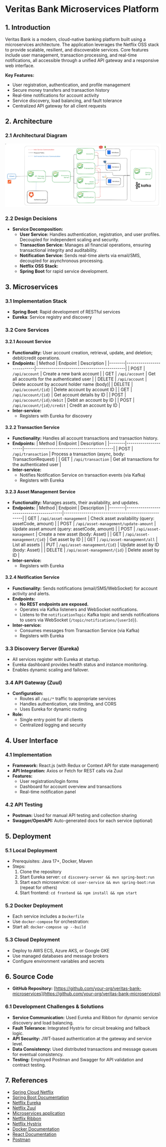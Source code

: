 # Veritas Bank Microservices Platform

## 1. Introduction

Veritas Bank is a modern, cloud-native banking platform built using a microservices architecture. The application leverages the Netflix OSS stack to provide scalable, resilient, and discoverable services. Core features include user management, transaction processing, and real-time notifications, all accessible through a unified API gateway and a responsive web interface.

**Key Features:**
- User registration, authentication, and profile management
- Secure money transfers and transaction history
- Real-time notifications for account activity
- Service discovery, load balancing, and fault tolerance
- Centralized API gateway for all client requests

## 2. Architecture

### 2.1 Architectural Diagram

![System Architecture](./architecture.png)

### 2.2 Design Decisions
- **Service Decomposition:**
  - **User Service:** Handles authentication, registration, and user profiles. Decoupled for independent scaling and security.
  - **Transaction Service:** Manages all financial operations, ensuring transactional integrity and auditability.
  - **Notification Service:** Sends real-time alerts via email/SMS, decoupled for asynchronous processing.
  - **Netflix OSS Stack:**
  - **Spring Boot** for rapid service development.

## 3. Microservices

### 3.1 Implementation Stack
- **Spring Boot**: Rapid development of RESTful services
- **Eureka**: Service registry and discovery

### 3.2 Core Services

#### 3.2.1 Account Service
- **Functionality:** User account creation, retrieval, update, and deletion; debit/credit operations.
- **Endpoints:**
  | Method | Endpoint                   | Description                                 |
  |--------|----------------------------|---------------------------------------------|
  | POST   | `/api/account`             | Create a new bank account                   |
  | GET    | `/api/account`             | Get all accounts for the authenticated user |
  | DELETE | `/api/account`             | Delete account by account holder name (body)|
  | DELETE | `/api/account/{id}`        | Delete account by account ID                |
  | GET    | `/api/account/{id}`        | Get account details by ID                   |
  | POST   | `/api/account/{id}/debit`  | Debit an account by ID                      |
  | POST   | `/api/account/{id}/credit` | Credit an account by ID                     |
- **Inter-service:**
  - Registers with Eureka for discovery

#### 3.2.2 Transaction Service
- **Functionality:** Handles all account transactions and transaction history.
- **Endpoints:**
  | Method | Endpoint             | Description                                 |
  |--------|----------------------|---------------------------------------------|
  | POST   | `/api/transaction`   | Process a transaction (async, body: TransactionRequest) |
  | GET    | `/api/transaction`   | Get all transactions for the authenticated user |
- **Inter-service:**
  - Notifies Notification Service on transaction events (via Kafka)
  - Registers with Eureka

#### 3.2.3 Asset Management Service
- **Functionality:** Manages assets, their availability, and updates.
- **Endpoints:**
  | Method | Endpoint                                 | Description                                         |
  |--------|------------------------------------------|-----------------------------------------------------|
  | GET    | `/api/asset-management`                  | Check asset availability (query: assetCode, amount) |
  | POST   | `/api/asset-management/update-amount`    | Update asset amount (query: assetCode, amount)      |
  | POST   | `/api/asset-management`                  | Create a new asset (body: Asset)                    |
  | GET    | `/api/asset-management/{id}`             | Get asset by ID                                     |
  | GET    | `/api/asset-management/all`              | List all assets                                     |
  | PUT    | `/api/asset-management/{id}`             | Update asset by ID (body: Asset)                    |
  | DELETE | `/api/asset-management/{id}`             | Delete asset by ID                                  |
- **Inter-service:**
  - Registers with Eureka

#### 3.2.4 Notification Service
- **Functionality:** Sends notifications (email/SMS/WebSocket) for account activity and alerts.
- **Endpoints:**
  - **No REST endpoints are exposed.**
  - Operates via Kafka listeners and WebSocket notifications.
  - Listens to the `notificationTopic` Kafka topic and sends notifications to users via WebSocket (`/topic/notifications/{userId}`).
- **Inter-service:**
  - Consumes messages from Transaction Service (via Kafka)
  - Registers with Eureka

### 3.3 Discovery Server (Eureka)
- All services register with Eureka at startup.
- Eureka dashboard provides health status and instance monitoring.
- Enables dynamic scaling and failover.

### 3.4 API Gateway (Zuul)
- **Configuration:**
  - Routes all `/api/*` traffic to appropriate services
  - Handles authentication, rate limiting, and CORS
  - Uses Eureka for dynamic routing
- **Role:**
  - Single entry point for all clients
  - Centralized logging and security

## 4. User Interface

### 4.1 Implementation
- **Framework:** React.js (with Redux or Context API for state management)
- **API Integration:** Axios or Fetch for REST calls via Zuul
- **Features:**
  - User registration/login forms
  - Dashboard for account overview and transactions
  - Real-time notification panel

### 4.2 API Testing
- **Postman:** Used for manual API testing and collection sharing
- **Swagger/OpenAPI:** Auto-generated docs for each service (optional)

## 5. Deployment

### 5.1 Local Deployment
- Prerequisites: Java 17+, Docker, Maven
- Steps:
  1. Clone the repository
  2. Start Eureka server: `cd discovery-server && mvn spring-boot:run`
  3. Start each microservice: `cd user-service && mvn spring-boot:run` (repeat for others)
  4. Start frontend: `cd frontend && npm install && npm start`

### 5.2 Docker Deployment
- Each service includes a `Dockerfile`
- Use `docker-compose` for orchestration:
- Start all: `docker-compose up --build`

### 5.3 Cloud Deployment
- Deploy to AWS ECS, Azure AKS, or Google GKE
- Use managed databases and message brokers
- Configure environment variables and secrets

## 6. Source Code

- **GitHub Repository:** [https://github.com/your-org/veritas-bank-microservices](https://github.com/your-org/veritas-bank-microservices)

### 6.1 Development Challenges & Solutions
- **Service Communication:** Used Eureka and Ribbon for dynamic service discovery and load balancing.
- **Fault Tolerance:** Integrated Hystrix for circuit breaking and fallback logic.
- **API Security:** JWT-based authentication at the gateway and service level.
- **Data Consistency:** Used distributed transactions and message queues for eventual consistency.
- **Testing:** Employed Postman and Swagger for API validation and contract testing.

## 7. References
- [Spring Cloud Netflix](https://cloud.spring.io/spring-cloud-netflix/)
- [Spring Boot Documentation](https://docs.spring.io/spring-boot/docs/current/reference/html/)
- [Netflix Eureka](https://github.com/Netflix/eureka)
- [Netflix Zuul](https://github.com/Netflix/zuul)
- [Microservices application](https://github.com/zoltanvin/royal-reserve-bank.git)
- [Netflix Ribbon](https://github.com/Netflix/ribbon)
- [Netflix Hystrix](https://github.com/Netflix/Hystrix)
- [Docker Documentation](https://docs.docker.com/)
- [React Documentation](https://react.dev/)
- [Postman](https://www.postman.com/)
